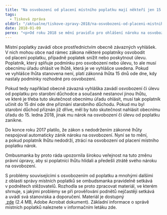 ```yaml
---
title: "Na osvobození od placení místního poplatku mají někteří jen 15 dnů"
tags:
  - Tisková zpráva
oldUrl: "/aktualne/tiskove-zpravy-2018/na-osvobozeni-od-placeni-mistniho-poplatku-maji-nekteri-jen-15-dnu"
date: 2018-01-09
perex: "<p>Od roku 2018 se mění pravidlo pro ohlášení nároku na osvobození od placení místních poplatků. Pokud poplatník neohlásí obecnímu úřadu údaj rozhodný pro osvobození nebo úlevu od poplatku včas, nárok mu zanikne.</p>"
---
```


<!-- imported from the old website -->

<p>Místní poplatky zavádí obce prostřednictvím obecně závazných vyhlášek. V nich mohou obce nad rámec zákona některé poplatníky osvobodit od placení poplatku, případně poplatek snížit nebo poskytnout úlevu. Poplatník, který splňuje podmínku pro osvobození nebo úlevu, to ale musí obecnímu úřadu ohlásit ve lhůtě, která je ve vyhlášce uvedena. Pokud ve vyhlášce lhůta stanovena není, platí zákonná lhůta 15 dnů ode dne, kdy nastaly podmínky rozhodné pro osvobození.</p> <p>Pokud tedy například obecně závazná vyhláška zavádí osvobození či úlevu od poplatku pro starobní důchodce a současně nestanoví jinou lhůtu, ve které je třeba tuto skutečnost obecnímu úřadu ohlásit, musí tak poplatník učinit do 15 dní ode dne přiznání starobního důchodu. Pokud mu byl starobní důchod přiznán již dříve, měl by tuto skutečnost nahlásit obecnímu úřadu do 15. ledna 2018, jinak mu nárok na osvobození či úlevu od poplatku zanikne. </p> <p>Do konce roku 2017 platilo, že zákon s nedodržením zákonné lhůty nespojoval automaticky zánik nároku na osvobození. Nyní se to mění, a pokud poplatník lhůtu nedodrží, ztrácí na osvobození od placení místního poplatku nárok.</p> <p>Ombusmanka by proto ráda upozornila širokou veřejnost na tuto změnu právní úpravy, aby si poplatníci lhůtu hlídali a předešli ztrátě svého nároku na osvobození.</p><p> S problémy souvisejícími s osvobozením od poplatku a mnohými dalšími z oblasti správy místních poplatků se ombudsmanka pravidelně setkává v podnětech stěžovatelů. Rozhodla se proto zpracovat materiál, ve kterém shrnuje, s jakými problémy se při prověřování podnětů nejčastěji setkává a uvádí svá stanoviska a doporučení. Materiál je dostupný <a title="Otevření do nového okna" href="https://www.ochrance.cz/fileadmin/user_upload/Letaky/Mistni-poplatky_web.pdf" target="_blank"><img alt="" src="https://www.ochrance.cz/typo3/ext/od_linkdesc/icons/pdf.gif" class="od_linkdesc_icon" /> zde</a> (2.4 MB, Adobe Acrobat dokument). Základní informace o správě místních poplatků naleznete v informačním letáku zde.</p>

